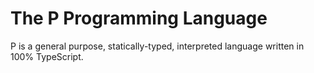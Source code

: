# The P Programming Language
P is a general purpose, statically-typed, interpreted language written in 100% TypeScript.
